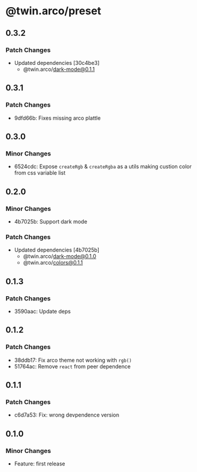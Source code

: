 # @twin.arco/preset

## 0.3.2

### Patch Changes

- Updated dependencies [30c4be3]
  - @twin.arco/dark-mode@0.1.1

## 0.3.1

### Patch Changes

- 9dfd66b: Fixes missing arco plattle

## 0.3.0

### Minor Changes

- 6524cdc: Expose `createRgb` & `createRgba` as a utils making custion color from css variable list

## 0.2.0

### Minor Changes

- 4b7025b: Support dark mode

### Patch Changes

- Updated dependencies [4b7025b]
  - @twin.arco/dark-mode@0.1.0
  - @twin.arco/colors@0.1.1

## 0.1.3

### Patch Changes

- 3590aac: Update deps

## 0.1.2

### Patch Changes

- 38ddb17: Fix arco theme not working with `rgb()`
- 51764ac: Remove `react` from peer dependence

## 0.1.1

### Patch Changes

- c6d7a53: Fix: wrong devpendence version

## 0.1.0

### Minor Changes

- Feature: first release

